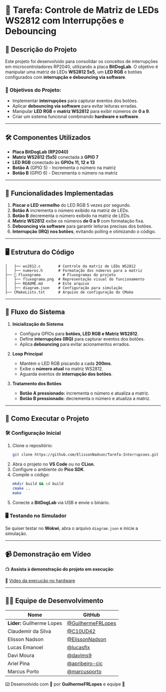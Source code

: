 # 📌 Tarefa: Controle de Matriz de LEDs WS2812 com Interrupções e Debouncing

## 📖 Descrição do Projeto
Este projeto foi desenvolvido para consolidar os conceitos de interrupções em microcontroladores RP2040, utilizando a placa **BitDogLab**. O objetivo é manipular uma matriz de LEDs **WS2812 5x5**, um **LED RGB** e botões configurados com **interrupção e debouncing via software**.

### 🎯 Objetivos do Projeto:
- Implementar **interrupções** para capturar eventos dos botões.
- Aplicar **debouncing via software** para evitar leituras erradas.
- Manipular **LED RGB** e **matriz WS2812** para exibir números de **0 a 9**.
- Criar um sistema funcional combinando **hardware e software**.

---

## 🛠 Componentes Utilizados
- **Placa BitDogLab (RP2040)**
- **Matriz WS2812 (5x5)** conectada à **GPIO 7**
- **LED RGB** conectado às **GPIOs 11, 12 e 13**
- **Botão A** (GPIO 5) - Incrementa o número na matriz
- **Botão B** (GPIO 6) - Decrementa o número na matriz

---

## 🔧 Funcionalidades Implementadas
1. **Piscar o LED vermelho** do LED RGB 5 vezes por segundo.
2. **Botão A** incrementa o número exibido na matriz de LEDs.
3. **Botão B** decrementa o número exibido na matriz de LEDs.
4. **Matriz WS2812** exibe os números **de 0 a 9** com formatação fixa.
5. **Debouncing via software** para garantir leituras precisas dos botões.
6. **Interrupção (IRQ) nos botões**, evitando polling e otimizando o código.

---

## 🖥️ Estrutura do Código

```
│   ├── ws2812.c        # Controle da matriz de LEDs WS2812
│   ├── numeros.h       # Formatação dos números para a matriz
├── 📂 Fluxograma          # Fluxogramas do projeto
│   ├── fluxograma.png  # Representação visual do funcionamento
│   ├── README.md       # Este arquivo
│   ├── diagram.json    # Configuração para simulação
├── CMakeLists.txt      # Arquivo de configuração do CMake
```

---

## 🔄 Fluxo do Sistema

1. **Inicialização do Sistema**
   - Configura GPIOs para **botões, LED RGB e Matriz WS2812**.
   - Define **interrupções (IRQ)** para capturar eventos dos botões.
   - Aplica **debouncing** para evitar acionamentos errados.

2. **Loop Principal**
   - Mantém o LED RGB piscando a cada **200ms**.
   - Exibe o **número atual** na matriz WS2812.
   - Aguarda eventos de **interrupção dos botões**.

3. **Tratamento dos Botões**
   - **Botão A pressionado:** incrementa o número e atualiza a matriz.
   - **Botão B pressionado:** decrementa o número e atualiza a matriz.

---

## 🚀 Como Executar o Projeto

### 🛠️ Configuração Inicial
1. Clone o repositório:
   ```sh
   git clone https://github.com/ElissonNadson/Tarefa-Interrupcoes.git
   ```
2. Abra o projeto no **VS Code** ou no **CLion**.
3. Configure o ambiente do **Pico SDK**.
4. Compile o código:
   ```sh
   mkdir build && cd build
   cmake ..
   make
   ```
5. Conecte a **BitDogLab** via USB e envie o binário.

### 🖥️ Testando no Simulador
Se quiser testar no **Wokwi**, abra o arquivo `diagram.json` e inicie a simulação.

---

## 📹 Demonstração em Vídeo
📺 **Assista à demonstração do projeto em execução**:

🔗 [Video da execução no hardware](https://www.youtube.com/)

---

## 👨‍💻 Equipe de Desenvolvimento
| Nome | GitHub |
|------|--------|
| **Líder:** Guilherme Lopes | [@GuilhermeFRLopes](https://github.com/GuilhermeFRLopes) |
| Claudemir da Silva | [@C10UD42](https://github.com/C10UD42) |
| Elisson Nadson | [@ElissonNadson](https://github.com/ElissonNadson) |
| Lucas Emanoel | [@lucasfix](https://github.com/lucasfix) |
| Davi Moura | [@davims9](https://github.com/davims9) |
| Ariel Pina | [@apribeiro-cic](https://github.com/apribeiro-cic) |
| Marcus Porto | [@marcusporto](https://github.com/marcusporto) |

⌨️ Desenvolvido com 💙 por **GuilhermeFRLopes** e equipe 🚀

